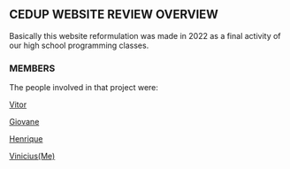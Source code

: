 ## CEDUP WEBSITE REVIEW OVERVIEW

Basically this website reformulation was made in 2022 as a final activity of our high school programming classes.

### MEMBERS

The people involved in that project were:

[Vitor](https://github.com/vitorglfarias)

[Giovane](https://github.com/Giov4ne)

[Henrique](https://github.com/TryingChange)

[Vinicius(Me)](https://github.com/ViniBon)
